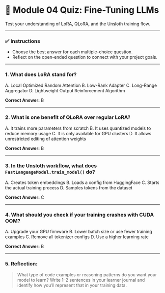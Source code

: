 # 🧪 Module 04 Quiz: Fine-Tuning LLMs

Test your understanding of LoRA, QLoRA, and the Unsloth training flow.

---

### ✅ Instructions

* Choose the best answer for each multiple-choice question.
* Reflect on the open-ended question to connect with your project goals.

---

### 1. What does LoRA stand for?

A. Local Optimized Random Attention
B. Low-Rank Adapter
C. Long-Range Aggregator
D. Lightweight Output Reinforcement Algorithm

**Correct Answer:** B

---

### 2. What is one benefit of QLoRA over regular LoRA?

A. It trains more parameters from scratch
B. It uses quantized models to reduce memory usage
C. It is only available for GPU clusters
D. It allows unrestricted editing of attention weights

**Correct Answer:** B

---

### 3. In the Unsloth workflow, what does `FastLanguageModel.train_model()` do?

A. Creates token embeddings
B. Loads a config from HuggingFace
C. Starts the actual training process
D. Samples tokens from the dataset

**Correct Answer:** C

---

### 4. What should you check if your training crashes with CUDA OOM?

A. Upgrade your GPU firmware
B. Lower batch size or use fewer training examples
C. Remove all tokenizer configs
D. Use a higher learning rate

**Correct Answer:** B

---

### 5. Reflection:

> What type of code examples or reasoning patterns do you want your model to learn?
> Write 1–2 sentences in your learner journal and identify how you’ll represent that in your training data.
